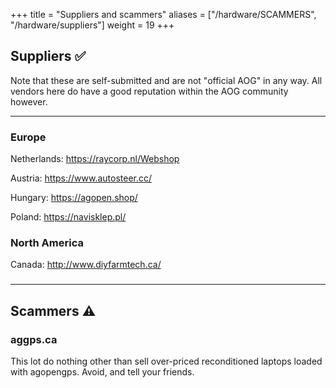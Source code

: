 +++
title = "Suppliers and scammers"
aliases = ["/hardware/SCAMMERS", "/hardware/suppliers"]
weight = 19
+++

## Suppliers ✅

Note that these are self-submitted and are not "official AOG" in any way. All
vendors here do have a good reputation within the AOG community however.

---

### Europe

Netherlands: https://raycorp.nl/Webshop

Austria: https://www.autosteer.cc/

Hungary: https://agopen.shop/

Poland: https://navisklep.pl/

### North America

Canada: http://www.diyfarmtech.ca/

###

---

## Scammers ⚠️

### aggps.ca

This lot do nothing other than sell over-priced reconditioned laptops loaded
with agopengps. Avoid, and tell your friends.
